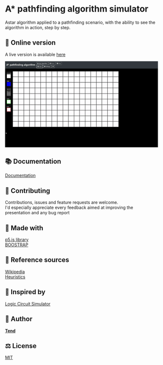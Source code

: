 # A* pathfinding algorithm simulator
Astar algorithm applied to a pathfinding scenario, with the ability to see the algorithm in action, step by step.
 
## :red_circle: Online version
A live version is available [here](https://tendto.github.io/AstarPathfindingAlgorithm/)

![](graphic/demo.gif)
 
## :books: Documentation
[Documentation](doc/DOC.md)

## 🤝 Contributing

Contributions, issues and feature requests are welcome.<br>
I'd especially appreciate every feedback aimed at improving the presentation and any bug report

## :wrench: Made with
[p5.js library](https://github.com/processing/p5.js)<br>
[BOOSTRAP](https://getbootstrap.com/)

## :book: Reference sources

[Wikipedia](https://en.wikipedia.org/wiki/A*_search_algorithm)<br>
[Heuristics](http://theory.stanford.edu/~amitp/GameProgramming/Heuristics.html)

## :thought_balloon: Inspired by
[Logic Circuit Simulator](https://github.com/drendog/Logic-Circuit-Simulator)

## 👤 Author

**[Tend](https://github.com/TendTo)**

## :balance_scale: License

[MIT](https://choosealicense.com/licenses/mit/)
